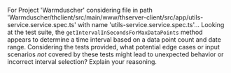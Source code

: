 For Project 'Warmduscher' considering file in path 'Warmduscher/thclient/src/main/www/thserver-client/src/app/utils-service.service.spec.ts' with name 'utils-service.service.spec.ts'... 
Looking at the test suite, the `getIntervalInSecondsForMaxDataPoints` method appears to determine a time interval based on a data point count and date range. Considering the tests provided, what potential edge cases or input scenarios *not* covered by these tests might lead to unexpected behavior or incorrect interval selection? Explain your reasoning.